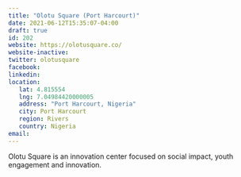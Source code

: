```yaml
---
title: "Olotu Square (Port Harcourt)"
date: 2021-06-12T15:35:07-04:00
draft: true
id: 202
website: https://olotusquare.co/
website-inactive: 
twitter: olotusquare
facebook: 
linkedin: 
location: 
   lat: 4.815554
   lng: 7.04984420000005
   address: "Port Harcourt, Nigeria"
   city: Port Harcourt
   region: Rivers
   country: Nigeria
email: 
---
```

Olotu Square is an innovation center focused on social impact, youth engagement and innovation. 
